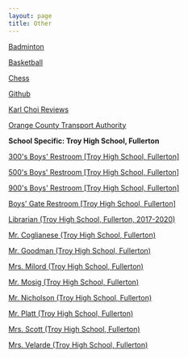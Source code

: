 ```yaml
---
layout: page
title: Other
---
```


[Badminton](https://karlcxu.github.io/KarlChoiReviews/1934/07/05/Badminton.html)

[Basketball](https://karlcxu.github.io/KarlChoiReviews/1891/12/01/Basketball.html)

[Chess](https://karlcxu.github.io/KarlChoiReviews/1851/05/01/Modern-Chess.html)

[Github](https://karlcxu.github.io/KarlChoiReviews/2007/10/19/Github.html)

[Karl Choi Reviews](https://karlcxu.github.io/KarlChoiReviews/2019/01/29/Kcxreviews.html)

[Orange County Transport Authority](https://karlcxu.github.io/KarlChoiReviews/1991/01/01/OCTA.html)

**School Specific: Troy High School, Fullerton**

[300's Boys' Restroom [Troy High School, Fullerton]](https://karlcxu.github.io/KarlChoiReviews/2019/01/30/300-Restroom.html)

[500's Boys' Restroom [Troy High School, Fullerton]](https://karlcxu.github.io/KarlChoiReviews/2019/01/29/500Restroom.html)

[900's Boys' Restroom [Troy High School, Fullerton]](https://karlcxu.github.io/KarlChoiReviews/2019/01/30/900-Restroom.html)

[Boys' Gate Restroom [Troy High School, Fullerton]](https://karlcxu.github.io/KarlChoiReviews/2019/01/30/Gate-Restroom.html)

[Librarian (Troy High School, Fullerton, 2017-2020)](https://karlcxu.github.io/KarlChoiReviews/2019/01/29/THS-Librarian.html)

[Mr. Coglianese (Troy High School, Fullerton)](https://karlcxu.github.io/KarlChoiReviews/2019/01/29/Mr.-Coglianese.html)

[Mr. Goodman (Troy High School, Fullerton)](https://karlcxu.github.io/KarlChoiReviews/2019/02/06/Mr-Goodman.html)

[Mrs. Milord (Troy High School, Fullerton)](https://karlcxu.github.io/KarlChoiReviews/2019/02/06/Mrs-Milord.html)

[Mr. Mosig (Troy High School, Fullerton)](https://karlcxu.github.io/KarlChoiReviews/2019/02/06/Mr-Mosig.html)

[Mr. Nicholson (Troy High School, Fullerton)](https://karlcxu.github.io/KarlChoiReviews/2019/02/06/Mr-Nicholson.html)

[Mr. Platt (Troy High School, Fullerton)](https://karlcxu.github.io/KarlChoiReviews/2019/02/06/Mr-Platt.html)

[Mrs. Scott (Troy High School, Fullerton)](https://karlcxu.github.io/KarlChoiReviews/2019/02/06/Mrs-Scott.html)

[Mrs. Velarde (Troy High School, Fullerton)](https://karlcxu.github.io/KarlChoiReviews/2019/08/21/Mrs-Velarde.html)


